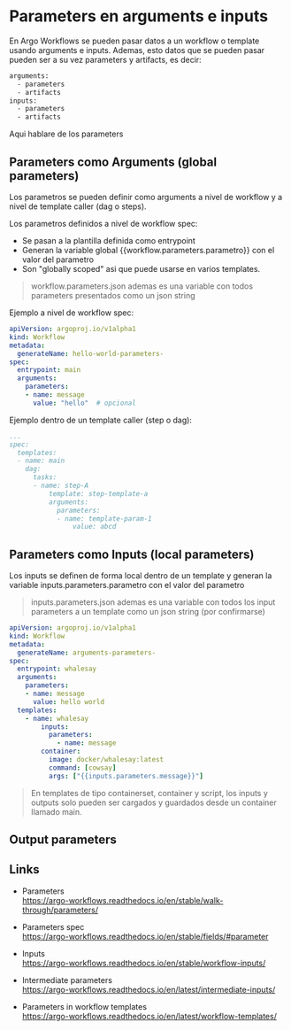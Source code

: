 # Parameters en arguments e inputs

En Argo Workflows se pueden pasar datos a un workflow o template usando arguments e inputs.
Ademas, esto datos que se pueden pasar pueden ser a su vez parameters y artifacts, es decir:

```txt
arguments:
  - parameters
  - artifacts
inputs:
  - parameters
  - artifacts
```

Aqui hablare de los parameters

## Parameters como Arguments (global parameters)

Los parametros se pueden definir como arguments a nivel de workflow y a nivel de template caller (dag o steps).

Los parametros definidos a nivel de workflow spec:

- Se pasan a la plantilla definida como entrypoint
- Generan la variable global {{workflow.parameters.parametro}} con el valor del parametro
- Son "globally scoped" asi que puede usarse en varios templates.

> workflow.parameters.json ademas es una variable con todos parameters presentados como un json string

Ejemplo a nivel de workflow spec:

```yaml
apiVersion: argoproj.io/v1alpha1
kind: Workflow
metadata:
  generateName: hello-world-parameters-
spec:
  entrypoint: main
  arguments:
    parameters:
    - name: message
      value: "hello"  # opcional
```

Ejemplo dentro de un template caller (step o dag):

```yaml
...
spec:
  templates:
  - name: main
    dag:
      tasks:
      - name: step-A
          template: step-template-a
          arguments:
            parameters:
            - name: template-param-1
                value: abcd
  ```

## Parameters como Inputs (local parameters)

Los inputs se definen de forma local dentro de un template y generan la variable inputs.parameters.parametro con el valor del parametro

> inputs.parameters.json ademas es una variable con todos los input parameters a un template como un json string (por confirmarse)

```yaml
apiVersion: argoproj.io/v1alpha1
kind: Workflow
metadata:
  generateName: arguments-parameters-
spec:
  entrypoint: whalesay
  arguments:
    parameters:
    - name: message
      value: hello world
  templates:
    - name: whalesay
        inputs:
          parameters:
            - name: message
        container:
          image: docker/whalesay:latest
          command: [cowsay]
          args: ["{{inputs.parameters.message}}"]
```

> En templates de tipo containerset, container y script, los inputs y outputs solo pueden ser cargados y guardados desde un container llamado main.

## Output parameters

## Links

- Parameters  
<https://argo-workflows.readthedocs.io/en/stable/walk-through/parameters/>

- Parameters spec  
<https://argo-workflows.readthedocs.io/en/stable/fields/#parameter>

- Inputs  
<https://argo-workflows.readthedocs.io/en/stable/workflow-inputs/>

- Intermediate parameters  
<https://argo-workflows.readthedocs.io/en/latest/intermediate-inputs/>

- Parameters in workflow templates  
<https://argo-workflows.readthedocs.io/en/latest/workflow-templates/>
